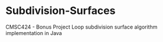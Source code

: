 # Subdivision-Surfaces
CMSC424 - Bonus Project
Loop subdivision surface algorithm implementation in Java

